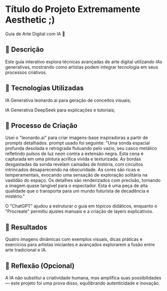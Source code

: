 # Título do Projeto Extremamente Aesthetic ;)
Guia de Arte Digital com IA 🎨

## 📒 Descrição
Este guia interativo explora técnicas avançadas de arte digital utilizando IAs generativas, mostrando como artistas podem integrar tecnologia em seus processos criativos.

## 🤖 Tecnologias Utilizadas
IA Generativa leonardo.ai para geração de conceitos visuais;

IA Generativa DeepSeek para explicações e tutoriais;


## 🧐 Processo de Criação
Usei o "leonardo.ai" para criar imagens-base inspiradoras a partir de prompts detalhados. prompt usado foi seguinte:
"Uma sonda espacial profunda desolada e retrógrada flutuando pelo vazio, seu casco metálico refletindo pulsos de luz neon contra a extensão negra. Esta cena é capturada em uma pintura acrílica vívida e texturizada. As bordas desgastadas da sonda revelam camadas de história, com circuitos intrincados desaparecendo na obscuridade. As cores são ricas e temperamentais, evocando uma sensação de exploração solitária na vastidão do espaço. Os detalhes são renderizados com precisão, tornando a imagem quase tangível para o espectador. Esta é uma peça de alta qualidade que o transporta para um mundo futurista de decadência e mistério."


 O "ChatGPT" ajudou a estruturar o guia em tópicos didáticos, enquanto o "Procreate" permitiu ajustes manuais e a criação de layers explicativos.

## 🚀 Resultados
Quatro imagens dinâmicas com exemplos visuais, dicas práticas e exercícios para artistas iniciantes e avançados explorarem a fusão entre arte tradicional e IA.

## 💭 Reflexão (Opcional)
A IA não substitui a criatividade humana, mas amplifica suas possibilidades — este projeto foi uma prova disso, equilibrando autenticidade e inovação.

